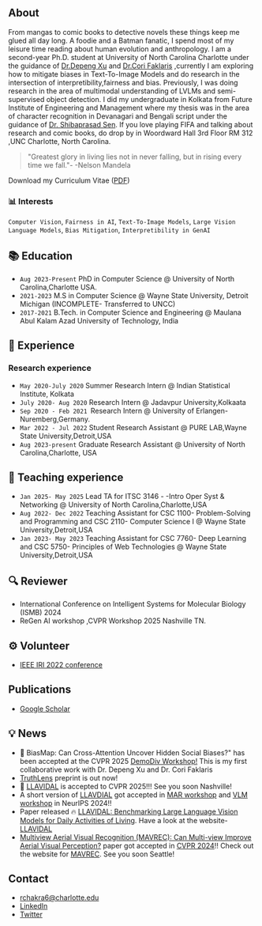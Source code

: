 ## About

From mangas to comic books to detective novels these things keep me glued all day long. A foodie and a Batman fanatic, I spend most of my leisure time reading about human evolution and anthropology. I am a second-year Ph.D. student at University of North Carolina Charlotte under the guidance of [Dr.Depeng Xu](https://webpages.charlotte.edu/dxu7/) and [Dr.Cori Faklaris](https://corifaklaris.com) ,currently I am exploring how to mitigate biases in Text-To-Image Models and do research in the intersection of interpretibility,fairness and bias. Previously, I was doing research in the area of multimodal understanding of LVLMs and semi-supervised object detection. I did my undergraduate in Kolkata from Future Institute of Engineering and Management where my thesis was in the area of character recognition in Devanagari and Bengali script under the guidance of [Dr. Shibaprasad Sen](https://www.cmaterju.in/scholars/shibaprasad-sen). If you love playing FIFA and talking about research and comic books, do drop by in Woordward Hall 3rd Floor RM 312 ,UNC Charlotte, North Carolina.
>"Greatest glory in living lies not in never falling, but in rising every time we fall."-
>-Nelson Mandela 


Download my Curriculum Vitae ([PDF](1695867237691.pdf))



### 📊 Interests

 `Computer Vision`, `Fairness in AI`, `Text-To-Image Models`, `Large Vision Language Models`, `Bias Mitigation`, `Interpretibility in GenAI`
 

## 📚 Education
- `Aug 2023-Present` PhD in Computer Science @ University of North Carolina,Charlotte USA.
- `2021-2023` M.S in Computer Science @ Wayne State University, Detroit Michigan (INCOMPLETE- Transferred to UNCC)
- `2017-2021` B.Tech. in Computer Science and Engineering @ Maulana Abul Kalam Azad University of Technology, India

## 🔬 Experience
### Research experience
- `May 2020-July 2020` Summer Research Intern @ Indian Statistical Institute, Kolkata
- `July 2020- Aug 2020` Research Intern @ Jadavpur University,Kolkaata
- `Sep 2020 - Feb 2021 `Research Intern @ University of Erlangen-Nuremberg,Germany.
- `Mar 2022 - Jul 2022` Student Research Assistant @ PURE LAB,Wayne State University,Detroit,USA
- `Aug 2023-present` Graduate Research Assistant @ University of North Carolina,Charlotte, USA

## 📝 Teaching experience

- `Jan 2025- May 2025` Lead TA for ITSC 3146 - -Intro Oper Syst & Networking @ University of North Carolina,Charlotte,USA
- `Aug 2022- Dec 2022` Teaching Assistant for CSC 1100- Problem-Solving and Programming and CSC 2110- Computer Science I @ Wayne State University,Detroit,USA
- `Jan 2023- May 2023` Teaching Assistant for CSC 7760- Deep Learning and CSC 5750- Principles of Web Technologies @ Wayne State University,Detroit,USA

## 🔍 Reviewer
- International Conference on Intelligent Systems for Molecular Biology (ISMB) 2024
- ReGen AI workshop ,CVPR Workshop 2025 Nashville TN.
  

## ⚙️ Volunteer
- [IEEE IRI 2022 conference](https://homepages.uc.edu/~niunn/IRI22/committee_organizing.html)

  
## Publications
- [Google Scholar](https://scholar.google.com/citations?hl=en&user=39r7ciQAAAAJ&view_op=list_works&sortby=pubdate)
  

## 💡 News 
- :tada: BiasMap: Can Cross-Attention Uncover Hidden Social Biases?" has been accepted at the CVPR 2025 [DemoDiv Workshop!](https://sites.google.com/view/cvpr-2025-demodiv/home?authuser=0) This is my first collaborative work with Dr. Depeng Xu and Dr. Cori Faklaris
- [TruthLens](https://arxiv.org/abs/2503.15342) preprint is out now!
- 🤌 [LLAVIDAL](https://adl-x.github.io/) is accepted to CVPR 2025!!! See you soon Nashville!
- A short version of [LLAVDIAL](https://drive.google.com/file/d/1KrCkEWpLn0zsupdiwXFYlsZ3N9tEsKSi/view) got accepted in [MAR workshop](https://marworkshop.github.io/neurips24/) and [VLM workshop](https://video-and-language-workshop-2024.webflow.io) in NeurIPS 2024!!
- Paper released 🔥 [LLAVIDAL: Benchmarking Large Language Vision Models for Daily Activities of Living](https://arxiv.org/abs/2406.09390). Have a look at the website- [LLAVIDAL](https://adl-x.github.io)
- [Multiview Aerial Visual Recognition (MAVREC): Can Multi-view Improve Aerial Visual Perception?](https://arxiv.org/abs/2312.04548) paper got accepted in [CVPR 2024](https://cvpr.thecvf.com)!! Check out the website for [MAVREC](https://mavrec.github.io). See you soon Seattle!




## Contact
- rchakra6@charlotte.edu
- [LinkedIn](https://www.linkedin.com/in/rajatsubhra-chakraborty-6bb133168/)
- [Twitter](https://twitter.com/Rajat_wayne)


<!--## Test
Display Table in README.md file in Git


| FirstName     | LastName      | City   
| ------------- | ------------- | --------    |
| `John`        | Test1         | `NewYork`   |
| `Bob`         | Test2         | `Toronto`   |
-->

<!--
**iamankan/iamankan** is a ✨ _special_ ✨ repository because its `README.md` (this file) appears on your GitHub profile.

Here are some ideas to get you started:

- 🔭 I’m currently working on ...
- 🌱 I’m currently learning ...
- 👯 I’m looking to collaborate on ...
- 🤔 I’m looking for help with ...
- 💬 Ask me about ...
- 📫 How to reach me: ...
- 😄 Pronouns: ...
- ⚡ Fun fact: ...
-->

